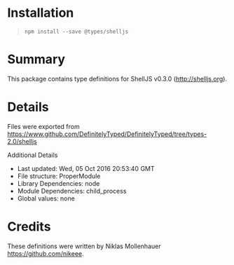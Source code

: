 # Installation
> `npm install --save @types/shelljs`

# Summary
This package contains type definitions for ShellJS v0.3.0 (http://shelljs.org).

# Details
Files were exported from https://www.github.com/DefinitelyTyped/DefinitelyTyped/tree/types-2.0/shelljs

Additional Details
 * Last updated: Wed, 05 Oct 2016 20:53:40 GMT
 * File structure: ProperModule
 * Library Dependencies: node
 * Module Dependencies: child_process
 * Global values: none

# Credits
These definitions were written by Niklas Mollenhauer <https://github.com/nikeee>.
